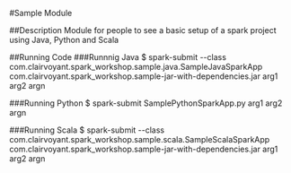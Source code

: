 #Sample Module

##Description
Module for people to see a basic setup of a spark project using Java, Python and Scala 

##Running Code
###Runnnig Java
$ spark-submit --class com.clairvoyant.spark_workshop.sample.java.SampleJavaSparkApp com.clairvoyant.spark_workshop.sample-jar-with-dependencies.jar arg1 arg2 argn

###Running Python
$ spark-submit SamplePythonSparkApp.py arg1 arg2 argn

###Running Scala
$ spark-submit --class com.clairvoyant.spark_workshop.sample.scala.SampleScalaSparkApp com.clairvoyant.spark_workshop.sample-jar-with-dependencies.jar arg1 arg2 argn